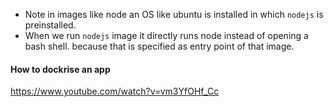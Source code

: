 - Note in images like node an OS like ubuntu is installed in which `nodejs` is preinstalled.
- When we run  `nodejs` image it directly runs node instead of opening a bash shell. because that is specified as entry point of that image. 
#### How to dockrise an app
https://www.youtube.com/watch?v=vm3YfOHf_Cc
